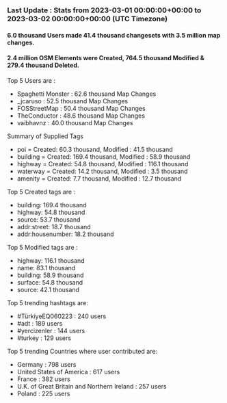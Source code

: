 ### Last Update : Stats from 2023-03-01 00:00:00+00:00 to 2023-03-02 00:00:00+00:00 (UTC Timezone)

#### 6.0 thousand Users made 41.4 thousand changesets with 3.5 million map changes.
#### 2.4 million OSM Elements were Created, 764.5 thousand Modified & 279.4 thousand Deleted.

Top 5 Users are : 
- Spaghetti Monster : 62.6 thousand Map Changes
- _jcaruso : 52.5 thousand Map Changes
- FOSStreetMap : 50.4 thousand Map Changes
- TheConductor : 48.6 thousand Map Changes
- vaibhavnz : 40.0 thousand Map Changes

Summary of Supplied Tags
- poi = Created: 60.3 thousand, Modified : 41.5 thousand
- building = Created: 169.4 thousand, Modified : 58.9 thousand
- highway = Created: 54.8 thousand, Modified : 116.1 thousand
- waterway = Created: 14.2 thousand, Modified : 3.5 thousand
- amenity = Created: 7.7 thousand, Modified : 12.7 thousand


Top 5 Created tags are :
- building: 169.4 thousand
- highway: 54.8 thousand
- source: 53.7 thousand
- addr:street: 18.7 thousand
- addr:housenumber: 18.2 thousand


Top 5 Modified tags are :
- highway: 116.1 thousand
- name: 83.1 thousand
- building: 58.9 thousand
- surface: 54.8 thousand
- source: 42.1 thousand


Top 5 trending hashtags are:
- #TürkiyeEQ060223 : 240 users
- #adt : 189 users
- #yercizenler : 144 users
- #turkey : 129 users


Top 5 trending Countries where user contributed are:
- Germany : 798 users
- United States of America : 617 users
- France : 382 users
- U.K. of Great Britain and Northern Ireland : 257 users
- Poland : 225 users

